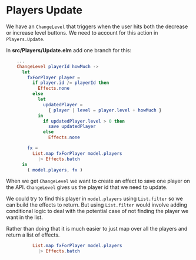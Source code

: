 # Players Update

We have an `ChangeLevel` that triggers when the user hits both the decrease or increase level buttons. We need to account for this action in `Players.Update`.

In __src/Players/Update.elm__ add one branch for this:

```elm
    ...
    ChangeLevel playerId howMuch ->
      let
        fxForPlayer player =
          if player.id /= playerId then
            Effects.none
          else
            let
              updatedPlayer =
                { player | level = player.level + howMuch }
            in
              if updatedPlayer.level > 0 then
                save updatedPlayer
              else
                Effects.none

        fx =
          List.map fxForPlayer model.players
            |> Effects.batch
      in
        ( model.players, fx )
```

When we get `ChangeLevel` we want to create an effect to save one player on the API. `ChangeLevel` gives us the player id that we need to update.

We could try to find this player in `model.players` using `List.filter` so we can build the effects to return. But using `List.filter` would involve adding conditional logic to deal with the potential case of not finding the player we want in the list.

Rather than doing that it is much easier to just map over all the players and return a list of effects.

```elm
          List.map fxForPlayer model.players
            |> Effects.batch
```